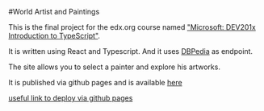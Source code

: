 #World Artist and Paintings

This is the final project for the edx.org course named ["Microsoft: DEV201x Introduction to TypeScript"](https://courses.edx.org/courses/course-v1:Microsoft+DEV201x+2015_T2).

It is written using React and Typescript. And it uses [DBPedia](http://dbpedia.org/) as endpoint.

The site allows you to select a painter and explore his artworks.

It is published via github pages and is available [here](http://ggarek.github.io/dev201x-final-project/)


[useful link to deploy via github pages](https://gist.github.com/cobyism/4730490)

